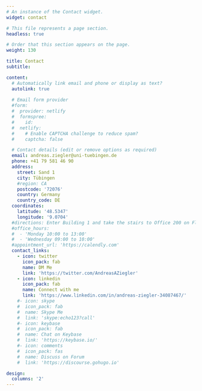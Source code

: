 ```yaml
---
# An instance of the Contact widget.
widget: contact

# This file represents a page section.
headless: true

# Order that this section appears on the page.
weight: 130

title: Contact
subtitle:

content:
  # Automatically link email and phone or display as text?
  autolink: true
  
  # Email form provider
  #form:
  #  provider: netlify
  #  formspree:
  #    id:
  #  netlify:
  #    # Enable CAPTCHA challenge to reduce spam?
  #    captcha: false

  # Contact details (edit or remove options as required)
  email: andreas.ziegler@uni-tuebingen.de
  phone: +41 79 581 46 90
  address:
    street: Sand 1
    city: Tübingen
    #region: CA
    postcode: '72076'
    country: Germany
    country_code: DE
  coordinates:
    latitude: '48.5347'
    longitude: '9.0704'
  #directions: Enter Building 1 and take the stairs to Office 200 on Floor 2
  #office_hours:
  #  - 'Monday 10:00 to 13:00'
  #  - 'Wednesday 09:00 to 10:00'
  #appointment_url: 'https://calendly.com'
  contact_links:
    - icon: twitter
      icon_pack: fab
      name: DM Me
      link: 'https://twitter.com/AndreasAZiegler'
    - icon: linkedin
      icon_pack: fab
      name: Connect with me
      link: 'https://www.linkedin.com/in/andreas-ziegler-34087467/'
    #- icon: skype
    #  icon_pack: fab
    #  name: Skype Me
    #  link: 'skype:echo123?call'
    #- icon: keybase
    #  icon_pack: fab
    #  name: Chat on Keybase
    #  link: 'https://keybase.io/'
    #- icon: comments
    #  icon_pack: fas
    #  name: Discuss on Forum
    #  link: 'https://discourse.gohugo.io'

design:
  columns: '2'
---
```

